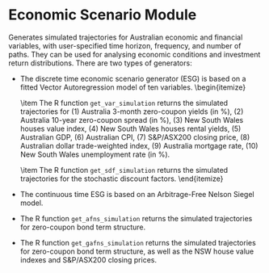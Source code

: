 # Economic Scenario Module 

Generates simulated trajectories for Australian economic and financial variables, with user-specified time horizon, frequency, and number of paths. They can be used for analysing economic conditions and investment return distributions. There are two types of generators: 

* The discrete time economic scenario generator (ESG) is based on a fitted Vector Autoregression model of ten variables. \begin{itemize}

	\item The R function `get_var_simulation` returns the simulated trajectories for (1) Australia 3-month zero-coupon yields (in %), (2) Australia 10-year zero-coupon spread (in %), (3) New South Wales houses value index, (4) New South Wales houses rental yields, (5) Australian GDP, (6) Australian CPI, (7) S&P/ASX200 closing price, (8) Australian dollar trade-weighted index, (9) Australia mortgage rate, (10) New South Wales unemployment rate (in %). 

	\item The R function `get_sdf_simulation` returns the simulated trajectories for the stochastic discount factors. 
\end{itemize}

* The continuous time ESG is based on an Arbitrage-Free Nelson Siegel model. 

+ The R function `get_afns_simulation` returns the simulated trajectories for zero-coupon bond term structure.

+ The R function `get_gafns_simulation` returns the simulated trajectories for zero-coupon bond term structure, as well as the NSW house value indexes and S&P/ASX200 closing prices. 

